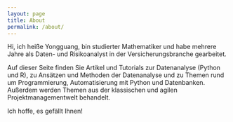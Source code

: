 ```yaml
---
layout: page
title: About
permalink: /about/
---
```


Hi, ich heiße Yongguang, bin studierter Mathematiker und habe mehrere Jahre als Daten- und Risikoanalyst in der Versicherungsbranche gearbeitet.

Auf dieser Seite finden Sie Artikel und Tutorials zur Datenanalyse (Python und R), zu Ansätzen und Methoden der Datenanalyse und zu Themen rund um Programmierung, Automatisierung mit Python und Datenbanken. Außerdem werden Themen aus der klassischen und agilen Projektmanagementwelt behandelt.

Ich hoffe, es gefällt Ihnen!
